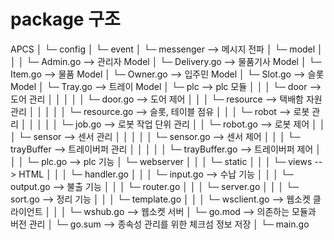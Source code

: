 # package 구조

APCS
│
└─ config
│
└─ event
│
└─ messenger --> 메시지 전파
│
└─ model
│    │
│    └─  Admin.go --> 관리자 Model
│    └─  Delivery.go --> 물품기사 Model
│    └─  Item.go --> 물품 Model
│    └─  Owner.go --> 입주민 Model
│    └─  Slot.go --> 슬롯 Model
│    └─  Tray.go --> 트레이 Model
│
└─ plc --> plc 모듈
│    │
│    └─ door --> 도어 관리
│    │   │
│    │   └─  door.go --> 도어 제어
│    │
│    └─ resource --> 택배함 자원 관리
│    │   │
│    │   └─ resource.go --> 슬롯, 테이블 점유
│    │
│    └─ robot --> 로봇 관리
│    │   │
│    │   └─  job.go --> 로봇 작업 단위 관리
│    │   └─  robot.go --> 로봇 제어
│    │
│    └─ sensor --> 센서 관리
│    │   │
│    │   └─  sensor.go --> 센서 제어
│    │
│    └─ trayBuffer --> 트레이버퍼 관리
│    │   │
│    │   └─  trayBuffer.go --> 트레이버퍼 제어
│    │
│    └─ plc.go --> plc 기능
│
└─ webserver
│    │
│    └─ static
│    │
│    └─ views --> HTML
│    │
│    └─ handler.go
│    │
│    └─ input.go --> 수납 기능
│    │
│    └─ output.go --> 불출 기능
│    │
│    └─ router.go 
│    │
│    └─ server.go 
│    │
│    └─ sort.go --> 정리 기능
│    │
│    └─ template.go 
│    │
│    └─ wsclient.go --> 웹소켓 클라이언트
│    │
│    └─ wshub.go --> 웹소켓 서버
│
└─ go.mod --> 의존하는 모듈과 버전 관리
│
└─ go.sum --> 종속성 관리를 위한 체크섬 정보 저장
│
└─ main.go
